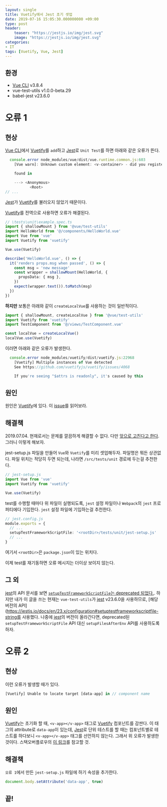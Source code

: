 ```yaml
---
layout: single
title: Vuetify에서 Jest 초기 셋업
date: 2019-07-16 15:05:30.000000000 +09:00
type: post
header:
    teaser: "https://jestjs.io/img/jest.svg"
    image: "https://jestjs.io/img/jest.svg"
categories:
- IT
tags: [Vuetify, Vue, Jest]
---
```


## 환경

* [Vue CLI] v3.8.4
* vue-test-utils v1.0.0-beta.29
* babel-jest v23.6.0

# 오류 1

## 현상

[Vue CLI]에서 [Vuetify]를 `add`하고 [Jest]로 `Unit Test`를 하면 아래와 같은 오류가 뜬다.

```typescript
  console.error node_modules/vue/dist/vue.runtime.common.js:603
    [Vue warn]: Unknown custom element: <v-container> - did you register the component correctly? For recursive components, make sure to provide the "name" option.

    found in

    ---> <Anonymous>
           <Root>
// ...
```

[Jest]가 [Vuetify]를 불러오지 않았기 때문이다.

[Vuetify]를 전역으로 사용하면 오류가 해결된다.

```typescript
// \tests\unit\example.spec.ts
import { shallowMount } from '@vue/test-utils'
import HelloWorld from '@/components/HelloWorld.vue'
import Vue from 'vue'
import Vuetify from 'vuetify'

Vue.use(Vuetify)

describe('HelloWorld.vue', () => {
  it('renders props.msg when passed', () => {
    const msg = 'new message'
    const wrapper = shallowMount(HelloWorld, {
      propsData: { msg },
    })
    expect(wrapper.text()).toMatch(msg)
  })
})
```

<b>하지만</b> 보통은 아래와 같이 `createLocalVue`를 사용하는 것이 일반적이다.

```typescript
import { shallowMount, createLocalVue } from '@vue/test-utils'
import Vuetify from 'vuetify'
import TestComponent from '@/views/TestComponent.vue'

const localVue = createLocalVue()
localVue.use(Vuetify)
```

이러면 아래와 같은 오류가 발생한다.

```typescript
  console.error node_modules/vuetify/dist/vuetify.js:22968
    [Vuetify] Multiple instances of Vue detected
    See https://github.com/vuetifyjs/vuetify/issues/4068

    If you're seeing "$attrs is readonly", it's caused by this
```

## 원인

원인은 [Vuetify]에 있다. 이 [issue](https://github.com/vuetifyjs/vuetify/issues/4964#issuecomment-477933121)를 읽어보라.

## 해결책

2019.07.04. 현재로서는 문제를 깔끔하게 해결할 수 없다. 다만 [앞으로 고친다고 한다](https://github.com/vuetifyjs/vuetify/issues/4964#issuecomment-500574050). 그러니 이렇게 해보자.

jest-setup.js 파일을 만들어 `Vue`와 `Vuetify`를 미리 셋업해두자. 파일명은 뭐든 상관없다. 파일 위치는 적당히 두면 되는데, 나라면 `/src/tests/unit` 경로에 두는걸 추천한다.

```typescript
// jest-setup.js
import Vue from 'vue'
import Vuetify from 'vuetify'

Vue.use(Vuetify)
```

test를 수행할 때마다 위 파일이 실행되도록, `jest` 설정 파일이나 `Webpack`의 `jest` 프로퍼티에다 기입한다. `jest` 설정 파일에 기입하는걸 추천한다.

```typescript
// jest.config.js
module.exports = {
  // ...
  setupTestFrameworkScriptFile: '<rootDir>/tests/unit/jest-setup.js'
  // ...
}  
```

여기서 `<rootDir>`은 `package.json`이 있는 위치다.

이제 test를 재기동하면 오류 메시지는 더이상 보이지 않는다.

## 그 외

[jest]의 API 문서를 보면 [`setupTestFrameworkScriptFile`는 deprecated 되었다.](https://jestjs.io/docs/en/configuration#setupfilesafterenv-array). 하지만 내가 이 글을 쓰는 현재는 `vue-test-utils`가 [jest] v23.6.0을 사용하므로, [해당 버전의 API](https://jestjs.io/docs/en/23.x/configuration#setuptestframeworkscriptfile-string를 사용했다. 나중에 [jest]의 버전이 올라간다면, deprecated된 `setupTestFrameworkScriptFile` API 대신 `setupFilesAfterEnv` API를 사용하도록 하자.

# 오류 2

## 현상

이런 오류가 발생할 때가 있다.

```javascript
[Vuetify] Unable to locate target [data-app] in // component name
```

## 원인

[Vuetify]는 초기화 할 때, `<v-app></v-app>` 태그로 [Vuetify] 컴포넌트를 감싼다. 이 태그의 attribute로 `data-app`이 있는데, [Jest]로 단위 테스트를 할 때는 컴포넌트별로 테스트를 하다보니 `<v-app></v-app>` 태그를 선언하지 않는다. 그래서 위 오류가 발생한 것이다. 스택오버플로우의 [이 링크](https://stackoverflow.com/questions/51596881/vuetify-issue-with-v-menu/51598858#51598858)를 참고할 것.

## 해결책

`오류 1`에서 만든 `jest-setup.js` 파일에 하기 속성을 추가한다.

```javascript
document.body.setAttribute('data-app', true)
```

## 끝!

[Vuetify]: https://github.com/vuetifyjs/vuetify
[Jest]: https://jestjs.io/
[Vue CLI]: (https://cli.vuejs.org/)
